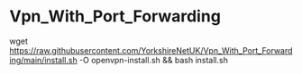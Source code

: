 # Vpn_With_Port_Forwarding
wget https://raw.githubusercontent.com/YorkshireNetUK/Vpn_With_Port_Forwarding/main/install.sh  -O openvpn-install.sh && bash install.sh
